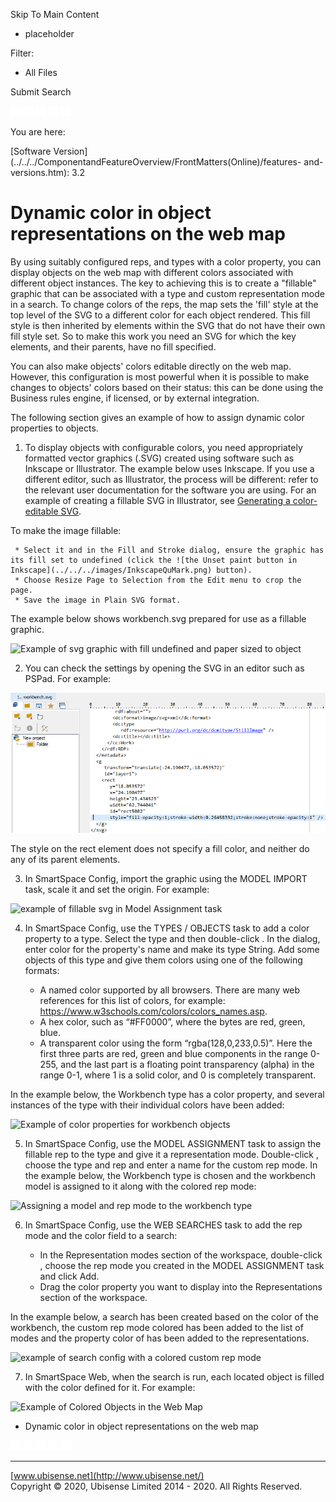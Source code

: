 

Skip To Main Content

[](../../../Home.htm)

  * placeholder

Filter:

  * All Files

Submit Search

![Navigate previous](../../../images/transparent.gif) ![Navigate
next](../../../images/transparent.gif) ![Expand
all](../../../images/transparent.gif) ![](../../../images/transparent.gif)
![Print](../../../images/transparent.gif)

You are here:

[Software
Version](../../../ComponentandFeatureOverview/FrontMatters\(Online\)/features-
and-versions.htm): 3.2

# Dynamic color in object representations on the web map

By using suitably configured reps, and types with a color property, you can
display objects on the web map with different colors associated with different
object instances. The key to achieving this is to create a "fillable" graphic
that can be associated with a type and custom representation mode in a search.
To change colors of the reps, the map sets the 'fill' style at the top level
of the SVG to a different color for each object rendered. This fill style is
then inherited by elements within the SVG that do not have their own fill
style set. So to make this work you need an SVG for which the key elements,
and their parents, have no fill specified.

You can also make objects' colors editable directly on the web map. However,
this configuration is most powerful when it is possible to make changes to
objects' colors based on their status: this can be done using the Business
rules engine, if licensed, or by external integration.

The following section gives an example of how to assign dynamic color
properties to objects.

  1. To display objects with configurable colors, you need appropriately formatted vector graphics (.SVG) created using software such as Inkscape or Illustrator. The example below uses Inkscape. If you use a different editor, such as Illustrator, the process will be different: refer to the relevant user documentation for the software you are using. For an example of creating a fillable SVG in Illustrator, see [Generating a color-editable SVG](../../../ITResources/ITDocs/Graphics/ColorEditableSVGs/color-editable-SVG-creation.htm).

To make the image fillable:

     * Select it and in the Fill and Stroke dialog, ensure the graphic has its fill set to undefined (click the ![the Unset paint button in Inkscape](../../../images/InkscapeQuMark.png) button).
     * Choose Resize Page to Selection from the Edit menu to crop the page.
     * Save the image in Plain SVG format.

The example below shows workbench.svg prepared for use as a fillable graphic.

![Example of svg graphic with fill undefined and paper sized to
object](../../../images/WorkbenchInInkscape.png)

  2. You can check the settings by opening the SVG in an editor such as PSPad. For example:

![SVG file opened in editor](../../../images/WorkbenchInEditor.png)

The style on the rect element does not specify a fill color, and neither do
any of its parent elements.

  3. In SmartSpace Config, import the graphic using the MODEL IMPORT task, scale it and set the origin. For example:

![example of fillable svg in Model Assignment
task](../../../images/WorkbenchInModelImport.png)

  4. In SmartSpace Config, use the TYPES / OBJECTS task to add a color property to a type. Select the type and then double-click <Create new property>. In the dialog, enter color for the property's name and make its type String. Add some objects of this type and give them colors using one of the following formats:

     * A named color supported by all browsers. There are many web references for this list of colors, for example: <https://www.w3schools.com/colors/colors_names.asp>.
     * A hex color, such as “#FF0000”, where the bytes are red, green, blue.
     * A transparent color using the form “rgba(128,0,233,0.5)”. Here the first three parts are red, green and blue components in the range 0-255, and the last part is a floating point transparency (alpha) in the range 0-1, where 1 is a solid color, and 0 is completely transparent.

In the example below, the Workbench type has a color property, and several
instances of the type with their individual colors have been added:

![Example of color properties for workbench
objects](../../../images/WorkbenchColours.png)

  5. In SmartSpace Config, use the MODEL ASSIGNMENT task to assign the fillable rep to the type and give it a representation mode. Double-click <Add new type rep>, choose the type and rep and enter a name for the custom rep mode. In the example below, the Workbench type is chosen and the workbench model is assigned to it along with the colored rep mode:

![Assigning a model and rep mode to the workbench
type](../../../images/WorkbenchInModelAssignment.png)

  6. In SmartSpace Config, use the WEB SEARCHES task to add the rep mode and the color field to a search:

     * In the Representation modes section of the workspace, double-click <Add mode>, choose the rep mode you created in the MODEL ASSIGNMENT task and click Add.
     * Drag the color property you want to display into the Representations section of the workspace.

In the example below, a search has been created based on the color of the
workbench, the custom rep mode colored has been added to the list of modes and
the property color of <Workbench> has been added to the representations.

![example of search config with a colored custom rep
mode](../../../images/workbench-search.png)

  7. In SmartSpace Web, when the search is run, each located object is filled with the color defined for it. For example:

![Example of Colored Objects in the Web
Map](../../../images/WorkbenchColorsWebMap.png)

  * Dynamic color in object representations on the web map

![Navigate previous](../../../images/transparent.gif) ![Navigate
next](../../../images/transparent.gif) ![Expand
all](../../../images/transparent.gif) ![](../../../images/transparent.gif)
![Print](../../../images/transparent.gif)

* * *

[www.ubisense.net](http://www.ubisense.net/)  
Copyright © 2020, Ubisense Limited 2014 - 2020. All Rights Reserved.

